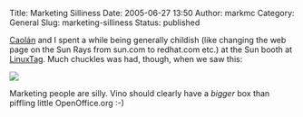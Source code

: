 Title: Marketing Silliness
Date: 2005-06-27 13:50
Author: markmc
Category: General
Slug: marketing-silliness
Status: published

[Caolán](http://www.skynet.ie/~caolan/) and I spent a while being
generally childish (like changing the web page on the Sun Rays from
sun.com to redhat.com etc.) at the Sun booth at
[LinuxTag](http://www.linuxtag.org/). Much chuckles was had, though,
when we saw this:

![](http://www.gnome.org/~markmc/marketing-silliness.jpg)

Marketing people are silly. Vino should clearly have a *bigger* box than
piffling little OpenOffice.org :-)
